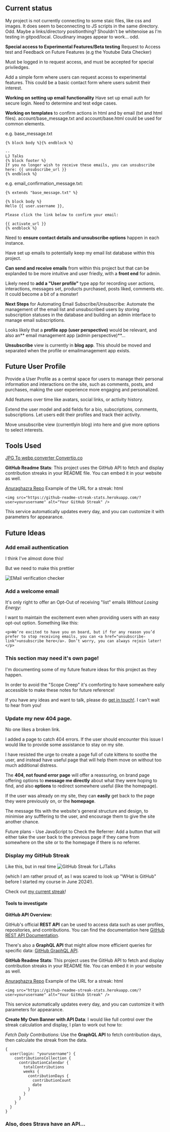 ## Current status

My project is not currently connecting to some staic files, like css and images. It does seem to beconnecting to JS scripts in the same directory. Odd. Maybe a links/directory positionthing? Shouldn't be whitenoise as I'm testing in gitpod/local. Cloudinary images appear to work... odd.

**Special access to Experimental Features/Beta testing**
Request to Access test and Feedback on Future Features (e.g the Youtube Data Checker)

Must be logged in to request access, and must be accepted for special priviledges.

Add a simple form where users can request access to experimental features. This could be a basic contact form where users submit their interest.

**Working on setting up email functionality**
Have set up email auth for secure login. Need to determine and test edge cases.

**Working on templates** to confirm actions in html and by email (txt and html files). account/base_message.txt and account/base.html could be used for common elements.

e.g. base_message.txt

```
{% block body %}{% endblock %}

--
LJ Talks
{% block footer %}
If you no longer wish to receive these emails, you can unsubscribe here: {{ unsubscribe_url }}
{% endblock %}
```

e.g. email_confirmation_message.txt:

```
{% extends "base_message.txt" %}

{% block body %}
Hello {{ user.username }},

Please click the link below to confirm your email:

{{ activate_url }}
{% endblock %}
```

Need to **ensure contact details and unsubscribe options** happen in each instance.

Have set up emails to potentially keep my email list database within this project.

**Can send and receive emails** from within this project but that can be explanded to be more intuitive and user friedly, with a **front end** for admin.

Likely need to **add a "User profile"** type app for recording user actions, interactions, messages set, products purchased, posts liked, comments etc. It could become a bit of a monster!

**Next Steps** for Automating Email Subscribe/Unsubscribe:
Automate the management of the email list and unsubscribed users by storing subscription statuses in the database and building an admin interface to manage email subscriptions.

Looks likely that a **profile app (user perspective)** would be relevant, and also an** email management app (admin perspective)**...

**Unsubscribe** view is currently in **blog app**. This should be moved and separated when the profile or emailmanagement app exists.

## Future User Profile

Provide a User Profile as a central space for users to manage their personal information and interactions on the site, such as comments, posts, and purchases, making the user experience more engaging and personalized.

Add features over time like avatars, social links, or activity history.

Extend the user model and add fields for a bio, subscriptions, comments, subscriptions. Let users edit their profiles and track their activity.

Move unsubscribe view (currentlyin blog) into here and give more options to select interests.

## Tools Used

[JPG To webp converter Convertio.co](https://convertio.co/)

**GitHub Readme Stats**: This project uses the GitHub API to fetch and display contribution streaks in your README file. You can embed it in your website as well.

[Anuraghazra Repo](https://github.com/anuraghazra/github-readme-stats)
Example of the URL for a streak:
html

```
<img src="https://github-readme-streak-stats.herokuapp.com/?user=yourusername" alt="Your GitHub Streak" />
```

This service automatically updates every day, and you can customize it with parameters for appearance.

## Future Ideas

### Add email authentication

I think I've almost done this!

But we need to make this prettier

![EMail verification checker](static/images/email_verification.png)

### Add a welcome email

<!-- This is TBA in templates/welcome_email.html -->

It's only right to offer an Opt-Out of receiving "list" emails _Without Losing Energy_:

I want to maintain the excitement even when providing users with an easy opt-out option. Something like this:

```
<p>We’re excited to have you on board, but if for any reason you’d prefer to stop receiving emails, you can <a href="unsubscribe-link">unsubscribe here</a>. Don’t worry, you can always rejoin later!</p>
```

### This section may need it's own page!

I'm documenting some of my future feature ideas for this project as they happen.

In order to avoid the "Scope Creep" it's comforting to have somewhere ealiy accessible to make these notes for future reference!

If you have any ideas and want to talk, please do [get in touch!](https://ljblogs-fcdcaa00fdda.herokuapp.com/about/). I can't wait to hear from you!

### Update my new 404 page.

No one likes a broken link.

I added a page to catch 404 errors. If the user should encounter this issue I would like to provide some assistance to stay on my site.

I have resisted the urge to create a page full of cute kittens to soothe the user, and instead have useful page that will help them move on without too much additional distress.

The **404, not found error page** will offer a reassuring, on brand page offering options to **message me directly** about what they were hoping to find, and also **options** to redirect somewhere useful (like the homepage).

If the user was already on my site, they can **easily** get back to the page they were previously on, or the **homepage**.

The message fits with the website's general structure and design, to minimise any sufffering to the user, and encourage them to give the site another chance.

Future plans - Use JavaScript to Check the Referrer: Add a button that will either take the user back to the previous page if they came from somewhere on the site or to the homepage if there is no referrer.

### Display my GitHub Streak

Like this, but in real time
![GitHub Streak for LJTalks](<static/images/githubstreak2024-10-12 012534.png>)

(which I am rather proud of, as I was scared to look up "WHat is GitHub" before I started my course in June 2024!).

Check out [my current streak](https://github.com/LJTalks)!

#### Tools to investigate

**GitHub API Overview:**

GitHub's official **REST API** can be used to access data such as user profiles, repositories, and contributions. You can find the documentation here [GitHub REST API Documentation](https://docs.github.com/en/rest?apiVersion=2022-11-28).

There's also a **GraphQL API** that might allow more efficient queries for specific data: [GitHub GraphQL API](https://docs.github.com/en/graphql).

**GitHub Readme Stats**: This project uses the GitHub API to fetch and display contribution streaks in your README file. You can embed it in your website as well.

[Anuraghazra Repo](https://github.com/anuraghazra/github-readme-stats)
Example of the URL for a streak:
html

```
<img src="https://github-readme-streak-stats.herokuapp.com/?user=yourusername" alt="Your GitHub Streak" />
```

This service automatically updates every day, and you can customize it with parameters for appearance.

**Create My Own Banner with API Data**: I would like full control over the streak calculation and display, I plan to work out how to:

_Fetch Daily Contributions_: Use the **GraphQL API** to fetch contribution days, then calculate the streak from the data.

```
{
  user(login: "yourusername") {
    contributionsCollection {
      contributionCalendar {
        totalContributions
        weeks {
          contributionDays {
            contributionCount
            date
          }
        }
      }
    }
  }
}
```

### Also, does Strava have an API...
